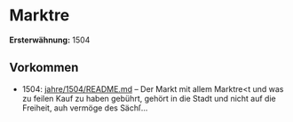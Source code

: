 # Marktre

**Ersterwähnung:** 1504

## Vorkommen
- 1504: [jahre/1504/README.md](../jahre/1504/README.md) – Der Markt mit allem Marktre<t und was zu feilen
Kauf zu haben gebührt, gehört in die Stadt und nicht
auf die Freiheit, auh vermöge des Sächſ...
